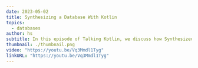 ```yaml
---
date: 2023-05-02
title: Synthesizing a Database With Kotlin
topics:
  - databases
author: hs
subtitle: In this episode of Talking Kotlin, we discuss how Synthesized uses Kotlin together with custom DSLs and OpenAPI to do just that!
thumbnail: ./thumbnail.png
video: "https://youtu.be/Vq3Mmdl1Tyg"
linkURL: "https://youtu.be/Vq3Mmdl1Tyg"
---
```

